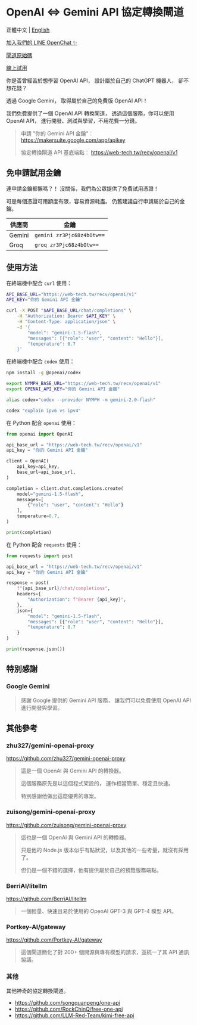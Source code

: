 # OpenAI <=> Gemini API 協定轉換閘道

正體中文 | [English](README.md)

[加入我們的 LINE OpenChat ✨](https://web-tech.tw/ai)

[閘道原始碼](https://github.com/ai-tech-tw/ironnect)

[線上試用](https://ai.web-tech.tw/openai)

你是否曾經苦於想學習 OpenAI API，
設計屬於自己的 ChatGPT 機器人，
卻不想花錢？

透過 Google Gemini，
取得屬於自己的免費版 OpenAI API！

我們免費提供了一個 OpenAI API 轉換閘道，
透過這個服務，你可以使用 OpenAI API，
進行開發、測試與學習，不用花費一分錢。

> 申請 "你的 Gemini API 金鑰"： <https://makersuite.google.com/app/apikey>
>
> 協定轉換閘道 API 基底端點： <https://web-tech.tw/recv/openai/v1>

## 免申請試用金鑰

連申請金鑰都懶嗎？！
沒關係，我們為公眾提供了免費試用憑證！

可是每個憑證可用額度有限，容易資源耗盡。
仍舊建議自行申請屬於自己的金鑰。

| 供應商 | 金鑰                      |
| ------ | ------------------------- |
| Gemini | `gemini zr3Pjc68z4bOtw==` |
| Groq   | `groq zr3Pjc68z4bOtw==`   |

## 使用方法

在終端機中配合 `curl` 使用：

```sh
API_BASE_URL="https://web-tech.tw/recv/openai/v1"
API_KEY="你的 Gemini API 金鑰"

curl -X POST "$API_BASE_URL/chat/completions" \
    -H "Authorization: Bearer $API_KEY" \
    -H "Content-Type: application/json" \
    -d '{
        "model": "gemini-1.5-flash",
        "messages": [{"role": "user", "content": "Hello"}],
        "temperature": 0.7
    }'
```

在終端機中配合 `codex` 使用：

```sh
npm install -g @openai/codex

export NYMPH_BASE_URL="https://web-tech.tw/recv/openai/v1"
export OPENAI_API_KEY="你的 Gemini API 金鑰"

alias codex="codex --provider NYMPH -m gemini-2.0-flash"

codex "explain ipv6 vs ipv4"
```

在 Python 配合 `openai` 使用：

```python
from openai import OpenAI

api_base_url = "https://web-tech.tw/recv/openai/v1"
api_key = "你的 Gemini API 金鑰"

client = OpenAI(
    api_key=api_key,
    base_url=api_base_url,
)

completion = client.chat.completions.create(
    model="gemini-1.5-flash",
    messages=[
        {"role": "user", "content": "Hello"}
    ],
    temperature=0.7,
)

print(completion)
```

在 Python 配合 `requests` 使用：

```python
from requests import post

api_base_url = "https://web-tech.tw/recv/openai/v1"
api_key = "你的 Gemini API 金鑰"

response = post(
    f"{api_base_url}/chat/completions",
    headers={
        "Authorization": f"Bearer {api_key}",
    },
    json={
        "model": "gemini-1.5-flash",
        "messages": [{"role": "user", "content": "Hello"}],
        "temperature": 0.7
    }
)

print(response.json())
```

## 特別感謝

### Google Gemini

> 感謝 Google 提供的 Gemini API 服務，
> 讓我們可以免費使用 OpenAI API 進行開發與學習。

## 其他參考

### zhu327/gemini-openai-proxy

<https://github.com/zhu327/gemini-openai-proxy>

> 這是一個 OpenAI 與 Gemini API 的轉換器。
>
> 這個服務原先是以這個程式架設的，
> 運作相當簡單、穩定且快速。
>
> 特別感謝他做出這麼優秀的專案。

### zuisong/gemini-openai-proxy

<https://github.com/zuisong/gemini-openai-proxy>

> 這也是一個 OpenAI 與 Gemini API 的轉換器。
>
> 只是他的 Node.js 版本似乎有點狀況，以及其他的一些考量，就沒有採用了。
>
> 但仍是一個不錯的選擇，他有提供屬於自己的預覽服務端點。

### BerriAI/litellm

<https://github.com/BerriAI/litellm>

> 一個輕量、快速且易於使用的 OpenAI GPT-3 與 GPT-4 模型 API。

### Portkey-AI/gateway

<https://github.com/Portkey-AI/gateway>

> 這個閘道簡化了對 200+ 個開源與專有模型的請求，並統一了其 API 通訊協議。

### 其他

其他神奇的協定轉換閘道。

- <https://github.com/songquanpeng/one-api>
- <https://github.com/RockChinQ/free-one-api>
- <https://github.com/LLM-Red-Team/kimi-free-api>
